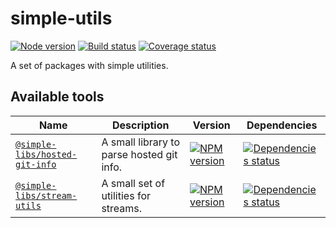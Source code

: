 # simple-utils

[![Node version][node]][node-url]
[![Build status][build]][build-url]
[![Coverage status][coverage]][coverage-url]

[node]: https://img.shields.io/node/v/simple-utils.svg
[node-url]: https://nodejs.org

[build]: https://img.shields.io/github/actions/workflow/status/TrigenSoftware/simple-utils/tests.yml?branch=main
[build-url]: https://github.com/TrigenSoftware/simple-utils/actions

[coverage]: https://img.shields.io/codecov/c/github/TrigenSoftware/simple-utils.svg
[coverage-url]: https://app.codecov.io/gh/TrigenSoftware/simple-utils

A set of packages with simple utilities.

## Available tools

| Name | Description | Version | Dependencies |
|------|-------------|---------|--------------|
| [`@simple-libs/hosted-git-info`](packages/hosted-git-info#readme) | A small library to parse hosted git info. | [![NPM version][hosted-git-info-npm]][hosted-git-info-npm-url] | [![Dependencies status][hosted-git-info-deps]][hosted-git-info-deps-url] |
| [`@simple-libs/stream-utils`](packages/stream-utils#readme) | A small set of utilities for streams. | [![NPM version][stream-utils-npm]][stream-utils-npm-url] | [![Dependencies status][stream-utils-deps]][stream-utils-deps-url] |

<!-- hosted-git-info -->

[hosted-git-info-npm]: https://img.shields.io/npm/v/@simple-libs/hosted-git-info.svg
[hosted-git-info-npm-url]: https://www.npmjs.com/package/@simple-libs/hosted-git-info

[hosted-git-info-deps]: https://img.shields.io/librariesio/release/npm/@simple-libs/hosted-git-info
[hosted-git-info-deps-url]: https://libraries.io/npm/@simple-libs%2Fhosted-git-info/tree

<!-- stream-utils -->

[stream-utils-npm]: https://img.shields.io/npm/v/@simple-libs/stream-utils.svg
[stream-utils-npm-url]: https://www.npmjs.com/package/@simple-libs/stream-utils

[stream-utils-deps]: https://img.shields.io/librariesio/release/npm/@simple-libs/stream-utils
[stream-utils-deps-url]: https://libraries.io/npm/@simple-libs%2Fstream-utils/tree
